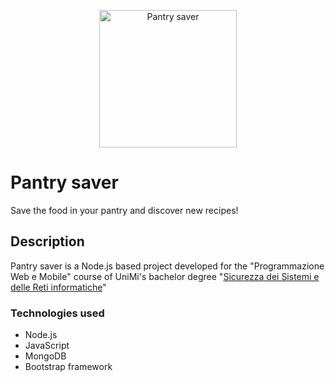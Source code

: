 <p align="center">
  <a href="#">
    <img alt="Pantry saver" src="https://git.nicoflix.xyz/niccolo/Progetto_PWM/raw/branch/master/assets/images/logo.svg" width="220"/>
  </a>
</p>

# Pantry saver
Save the food in your pantry and discover new recipes!

## Description

Pantry saver is a Node.js based project developed for the "Programmazione Web e Mobile" course of UniMi's bachelor degree "[Sicurezza dei Sistemi e delle Reti informatiche](https://ssri.cdl.unimi.it/it)"

### Technologies used

- Node.js
- JavaScript
- MongoDB
- Bootstrap framework
